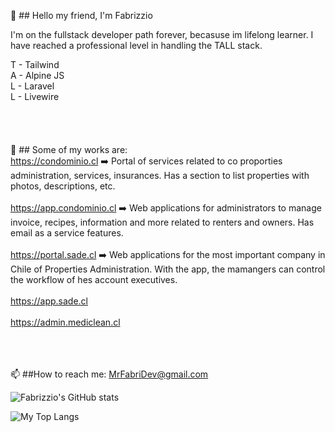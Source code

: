 👋 ## Hello my friend, I'm Fabrizzio  


I'm on the fullstack developer path forever, becasuse im lifelong learner. 
I have reached a professional level in handling the TALL stack.

T - Tailwind <br>
A - Alpine JS <br>
L - Laravel <br>
L - Livewire <br>
<br><br><br><br>
👷 ## Some of my works are:  
https://condominio.cl ➡️ Portal of services related to co proporties administration, services, insurances. Has a section to list properties with photos, descriptions, etc. <br><br>
https://app.condominio.cl ➡️ Web applications for administrators to manage invoice, recipes, information and more related to renters and owners. Has email as a service features. <br><br>
https://portal.sade.cl ➡️ Web applications for the most important company in Chile of Properties Administration. With the app, the mamangers can control the workflow of hes account executives.<br><br>
https://app.sade.cl <br><br>
https://admin.mediclean.cl
<br><br><br><br>



📫 ##How to reach me: MrFabriDev@gmail.com
<!--
**MrFabriDev/MrFabriDev** is a ✨ _special_ ✨ repository because its `README.md` (this file) appears on your GitHub profile.

Here are some ideas to get you started:

- 🔭 I’m currently working on ...
- 🌱 I’m currently learning ...
- 👯 I’m looking to collaborate on ...
- 🤔 I’m looking for help with ...
- 💬 Ask me about ...
- 📫 How to reach me: ...
- 😄 Pronouns: ...
- ⚡ Fun fact: ...
-->
![Fabrizzio's GitHub stats](https://github-readme-stats.vercel.app/api?username=mrfabridev&show_icons=true)

![My Top Langs](https://github-readme-stats.vercel.app/api/top-langs/?username=mrfabridev&layout=compact)

<!-- ![trophy](https://github-profile-trophy.vercel.app/?username=mrfabridev) -->

